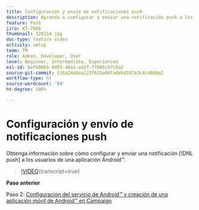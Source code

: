 ```yaml
---
title: Configuración y envío de notificaciones push
description: Aprenda a configurar y enviar una notificación push a los usuarios de la aplicación Android™.
feature: Push
jira: KT-7966
thumbnail: 328154.jpg
doc-type: feature video
activity: setup
team: TM
role: Admin, Developer, User
level: Beginner, Intermediate, Experienced
exl-id: bef60865-9d83-46a5-ad2f-77095cb7c6a2
source-git-commit: 116a24a8aa123f615e08fa4ebd187b3c4c460ba2
workflow-type: ht
source-wordcount: '54'
ht-degree: 100%

---
```


# Configuración y envío de notificaciones push

Obtenga información sobre cómo configurar y enviar una notificación [!DNL push] a los usuarios de una aplicación Android™.

>[!VIDEO](https://video.tv.adobe.com/v/328154?quality=12&learn=on){transcript=true}

**Paso anterior**

Paso 2: [Configuración del servicio de Android™ y creación de una aplicación móvil de Android™ en Campaign](/help/tutorial-get-started-with-push-notifications-for-android/configure-an-android-service-in-campaign.md)

